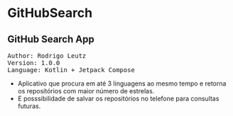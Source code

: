 # GitHubSearch 

## GitHub Search App

<pre>
Author: Rodrigo Leutz
Version: 1.0.0
Language: Kotlin + Jetpack Compose
</pre>

- Aplicativo que procura em até 3 linguagens ao mesmo tempo e retorna os reposítórios com maior número de estrelas.
- E posssibilidade de salvar os repositórios no telefone para consultas futuras.

